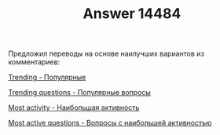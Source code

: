 ﻿---
title: "Answer 14484"
se.owner.user_id: 240512
se.owner.display_name: "SmallSoft"
se.owner.link: "https://ru.meta.stackoverflow.com/users/240512/smallsoft"
se.answer_id: 14484
se.question_id: 14475
se.post_type: answer
se.is_accepted: False
---
<p>Предложил переводы на основе наилучших вариантов из комментариев:</p>
<p><a href="https://ru.traducir.win/strings/21129" rel="nofollow noreferrer">Trending - Популярные</a></p>
<p><a href="https://ru.traducir.win/strings/21118" rel="nofollow noreferrer">Trending questions - Популярные вопросы</a></p>
<p><a href="https://ru.traducir.win/strings/21151" rel="nofollow noreferrer">Most activity - Наибольшая активность</a></p>
<p><a href="https://ru.traducir.win/strings/21165" rel="nofollow noreferrer">Most active questions - Вопросы с наибольшей активностью</a></p>
